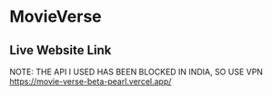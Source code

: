 # MovieVerse
## Live Website Link
NOTE: THE API I USED HAS BEEN BLOCKED IN INDIA, SO USE VPN
https://movie-verse-beta-pearl.vercel.app/
